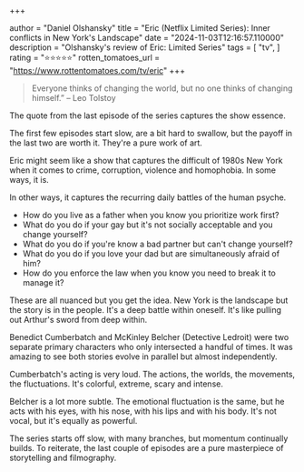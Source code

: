 +++

author = "Daniel Olshansky"
title = "Eric (Netflix Limited Series): Inner conflicts in New York's Landscape"
date = "2024-11-03T12:16:57.110000"
description = "Olshansky's review of Eric: Limited Series"
tags = [
    "tv",
]
rating = "⭐⭐⭐⭐⭐"
rotten_tomatoes_url = "https://www.rottentomatoes.com/tv/eric"
+++

> Everyone thinks of changing the world, but no one thinks of changing himself.”
> – Leo Tolstoy

The quote from the last episode of the series captures the show essence.

The first few episodes start slow, are a bit hard to swallow, but the payoff in
the last two are worth it. They're a pure work of art.

Eric might seem like a show that captures the difficult of 1980s New York when
it comes to crime, corruption, violence and homophobia. In some ways, it is.

In other ways, it captures the recurring daily battles of the human psyche.

- How do you live as a father when you know you prioritize work first?
- What do you do if your gay but it's not socially acceptable and you change yourself?
- What do you do if you're know a bad partner but can't change yourself?
- What do you do if you love your dad but are simultaneously afraid of him?
- How do you enforce the law when you know you need to break it to manage it?

These are all nuanced but you get the idea. New York is the landscape but the story
is in the people. It's a deep battle within oneself. It's like pulling out Arthur's
sword from deep within.

Benedict Cumberbatch and McKinley Belcher (Detective Ledroit) were two separate
primary characters who only intersected a handful of times. It was amazing to see
both stories evolve in parallel but almost independently.

Cumberbatch's acting is very loud. The actions, the worlds, the movements,
the fluctuations. It's colorful, extreme, scary and intense.

Belcher is a lot more subtle. The emotional fluctuation is the same, but he acts
with his eyes, with his nose, with his lips and with his body. It's not vocal,
but it's equally as powerful.

The series starts off slow, with many branches, but momentum continually builds.
To reiterate, the last couple of episodes are a pure masterpiece of storytelling
and filmography.


